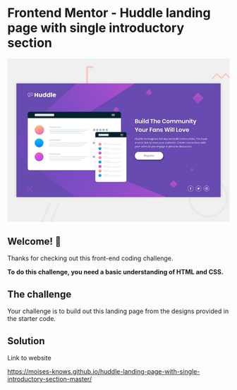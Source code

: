 # Frontend Mentor - Huddle landing page with single introductory section

![Design preview for the Huddle landing page with single introductory section](./design/desktop-preview.jpg)

## Welcome! 👋

Thanks for checking out this front-end coding challenge.


**To do this challenge, you need a basic understanding of HTML and CSS.**

## The challenge

Your challenge is to build out this landing page from the designs provided in the starter code.


## Solution 
Link to website

https://moises-knows.github.io/huddle-landing-page-with-single-introductory-section-master/

